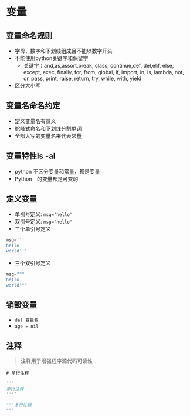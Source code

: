 # 变量

## 变量命名规则

- 字母、数字和下划线组成且不能以数字开头
- 不能使用python关键字和保留字
  - 关键字：and,as,assort,break, class, continue,def, del,elif, else, except, exec, finally, for, from, global, if, import, in, is, lambda, not, or, pass, print, raise, return, try, while, with, yield
- 区分大小写

## 变量名命名约定

- 定义变量名有意义
- 驼峰式命名和下划线分割单词
- 全部大写的变量名来代表常量

## 变量特性ls -al

- python 不区分变量和常量，都是变量
- Python　的变量都是可变的

## 定义变量

- 单引号定义: `msg='hello'`
- 双引号定义: `msg="hello"`
- 三个单引号定义

``` python
msg='''
hello
world'''
```

- 三个双引号定义

``` Python
msg="""
hello
world"""
```

## 销毁变量

- `del 变量名`
- `age = nil`

## 注释

> 注释用于增强程序源代码可读性

`# 单行注释`

``` Python
'''
多行注释
'''`

"""多行注释
"""
```